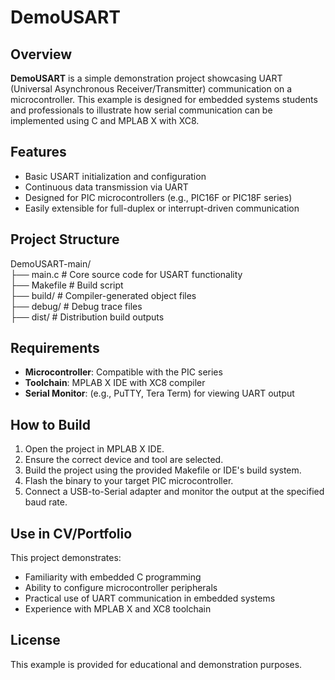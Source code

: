 # DemoUSART

## Overview

**DemoUSART** is a simple demonstration project showcasing UART (Universal Asynchronous Receiver/Transmitter) communication on a microcontroller. This example is designed for embedded systems students and professionals to illustrate how serial communication can be implemented using C and MPLAB X with XC8.

## Features

- Basic USART initialization and configuration  
- Continuous data transmission via UART  
- Designed for PIC microcontrollers (e.g., PIC16F or PIC18F series)  
- Easily extensible for full-duplex or interrupt-driven communication  

## Project Structure

DemoUSART-main/  
├── main.c                   # Core source code for USART functionality  
├── Makefile                # Build script  
├── build/                  # Compiler-generated object files  
├── debug/                  # Debug trace files  
├── dist/                   # Distribution build outputs  

## Requirements

- **Microcontroller**: Compatible with the PIC series  
- **Toolchain**: MPLAB X IDE with XC8 compiler  
- **Serial Monitor**: (e.g., PuTTY, Tera Term) for viewing UART output  

## How to Build

1. Open the project in MPLAB X IDE.  
2. Ensure the correct device and tool are selected.  
3. Build the project using the provided Makefile or IDE's build system.  
4. Flash the binary to your target PIC microcontroller.  
5. Connect a USB-to-Serial adapter and monitor the output at the specified baud rate.  

## Use in CV/Portfolio

This project demonstrates:
- Familiarity with embedded C programming  
- Ability to configure microcontroller peripherals  
- Practical use of UART communication in embedded systems  
- Experience with MPLAB X and XC8 toolchain  

## License

This example is provided for educational and demonstration purposes.
